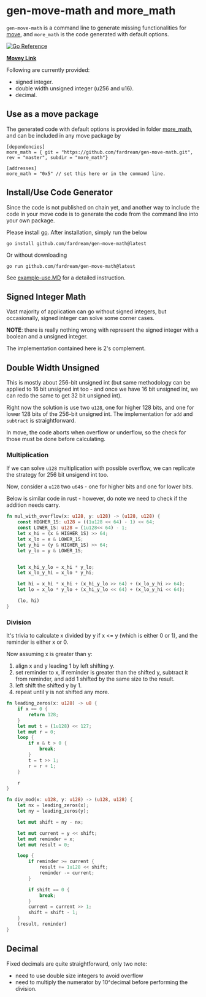 # gen-move-math and more_math

`gen-move-math` is a command line to generate missing functionalities for [move](https://github.com/move-language/move), and `more_math` is the code generated with default options.

[![Go Reference](https://pkg.go.dev/badge/github.com/fardream/gen-move-math.svg)](https://pkg.go.dev/github.com/fardream/gen-move-math)

[**Movey Link**](https://www.movey.net/packages/more_math)

Following are currently provided:

- signed integer.
- double width unsigned integer (u256 and u16).
- decimal.

## Use as a move package

The generated code with default options is provided in folder [more_math](./more_math), and can be included in any move package by

```
[dependencies]
more_math = { git = "https://github.com/fardream/gen-move-math.git", rev = "master", subdir = "more_math"}

[addresses]
more_math = "0x5" // set this here or in the command line.
```

## Install/Use Code Generator

Since the code is not published on chain yet, and another way to include the code in your move code is to generate the code from the command line into your own package.

Please install [go](https://go.dev). After installation, simply run the below

```shell
go install github.com/fardream/gen-move-math@latest
```

Or without downloading

```shell
go run github.com/fardream/gen-move-math@latest
```

See [example-use.MD](./example-use.MD) for a detailed instruction.

## Signed Integer Math

Vast majority of application can go without signed integers, but occasionally, signed integer can solve some corner cases.

**NOTE**: there is really nothing wrong with represent the signed integer with a boolean and a unsigned integer.

The implementation contained here is 2's complement.

## Double Width Unsigned

This is mostly about 256-bit unsigned int (but same methodology can be applied to 16 bit unsigned int too - and once we have 16 bit unsigned int, we can redo the same to get 32 bit unsigned int).

Right now the solution is use two `u128`, one for higher 128 bits, and one for lower 128 bits of the 256-bit unsigned int. The implementation for `add` and `subtract` is straightforward.

In move, the code aborts when overflow or underflow, so the check for those must be done before calculating.

### Multiplication

If we can solve `u128` multiplication with possible overflow, we can replicate the strategy for 256 bit unsigend int too.

Now, consider a `u128` two `u64`s - one for higher bits and one for lower bits.

Below is similar code in rust - however, do note we need to check if the addition needs carry.

```rust
fn mul_with_overflow(x: u128, y: u128) -> (u128, u128) {
    const HIGHER_1S: u128 = ((1u128 << 64) - 1) << 64;
    const LOWER_1S: u128 = (1u128<< 64) - 1;
    let x_hi = (x & HIGHER_1S) >> 64;
    let x_lo = x & LOWER_1S;
    let y_hi = (y & HIGHER_1S) >> 64;
    let y_lo = y & LOWER_1S;


    let x_hi_y_lo = x_hi * y_lo;
    let x_lo_y_hi = x_lo * y_hi;

    let hi = x_hi * x_hi + (x_hi_y_lo >> 64) + (x_lo_y_hi >> 64);
    let lo = x_lo * y_lo + (x_hi_y_lo << 64) + (x_lo_y_hi << 64);

    (lo, hi)
}
```

### Division

It's trivia to calculate x divided by y if x <= y (which is either 0 or 1), and the reminder is either x or 0.

Now assuming x is greater than y:

1. align x and y leading 1 by left shifting y.
1. set reminder to x, if reminder is greater than the shifted y, subtract it from reminder, and add 1 shifted by the same size to the result.
1. left shift the shifted y by 1.
1. repeat until y is not shifted any more.

```rust
fn leading_zeros(x: u128) -> u8 {
    if x == 0 {
        return 128;
    }
    let mut t = (1u128) << 127;
    let mut r = 0;
    loop {
        if x & t > 0 {
            break;
        }
        t = t >> 1;
        r = r + 1;
    }

    r
}

fn div_mod(x: u128, y: u128) -> (u128, u128) {
    let nx = leading_zeros(x);
    let ny = leading_zeros(y);

    let mut shift = ny - nx;

    let mut current = y << shift;
    let mut reminder = x;
    let mut result = 0;

    loop {
        if reminder >= current {
            result += 1u128 << shift;
            reminder -= current;
        }

        if shift == 0 {
            break;
        }
        current = current >> 1;
        shift = shift - 1;
    }
    (result, reminder)
}
```

## Decimal

Fixed decimals are quite straightforward, only two note:

- need to use double size integers to avoid overflow
- need to multiply the numerator by 10^decimal before performing the division.
